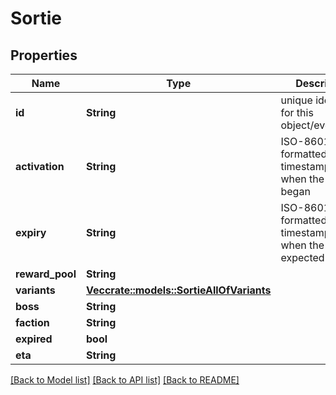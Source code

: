 # Sortie

## Properties

Name | Type | Description | Notes
------------ | ------------- | ------------- | -------------
**id** | **String** | unique identifier for this object/event/thing | 
**activation** | **String** | ISO-8601 formatted timestamp for when the event began | 
**expiry** | **String** | ISO-8601 formatted timestamp for when the event is expected to end | 
**reward_pool** | **String** |  | 
**variants** | [**Vec<crate::models::SortieAllOfVariants>**](sortie_allOf_variants.md) |  | 
**boss** | **String** |  | 
**faction** | **String** |  | 
**expired** | **bool** |  | 
**eta** | **String** |  | 

[[Back to Model list]](../README.md#documentation-for-models) [[Back to API list]](../README.md#documentation-for-api-endpoints) [[Back to README]](../README.md)


